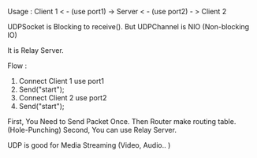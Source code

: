Usage : Client 1 < - (use port1) -> Server < - (use port2) - > Client 2


UDPSocket is Blocking to receive(). But UDPChannel is NIO (Non-blocking IO)

It is Relay Server.

Flow :

1. Connect Client 1 use port1
2. Send("start");
3. Connect Client 2 use port2 
4. Send("start");

First, You Need to Send Packet Once. Then Router make routing table. (Hole-Punching)
Second, You can use Relay Server. 

UDP is good for Media Streaming (Video, Audio.. )



